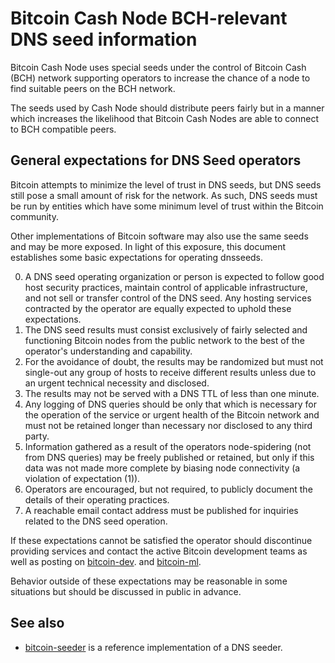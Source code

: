 Bitcoin Cash Node BCH-relevant DNS seed information
====================================================

Bitcoin Cash Node uses special seeds under the control of Bitcoin Cash (BCH)
network supporting operators to increase the chance of a node
to find suitable peers on the BCH network.

The seeds used by Cash Node should distribute peers fairly but in a
manner which increases the likelihood that Bitcoin Cash Nodes are able
to connect to BCH compatible peers.


General expectations for DNS Seed operators
-------------------------------------------

Bitcoin attempts to minimize the level of trust in DNS seeds,
but DNS seeds still pose a small amount of risk for the network.
As such, DNS seeds must be run by entities which have some minimum
level of trust within the Bitcoin community.

Other implementations of Bitcoin software may also use the same
seeds and may be more exposed. In light of this exposure, this
document establishes some basic expectations for operating dnsseeds.

0. A DNS seed operating organization or person is expected to follow good
  host security practices, maintain control of applicable infrastructure,
  and not sell or transfer control of the DNS seed. Any hosting services
  contracted by the operator are equally expected to uphold these expectations.
1. The DNS seed results must consist exclusively of fairly selected and
  functioning Bitcoin nodes from the public network to the best of the
  operator's understanding and capability.
2. For the avoidance of doubt, the results may be randomized but must not
  single-out any group of hosts to receive different results unless due to an
  urgent technical necessity and disclosed.
3. The results may not be served with a DNS TTL of less than one minute.
4. Any logging of DNS queries should be only that which is necessary
  for the operation of the service or urgent health of the Bitcoin
  network and must not be retained longer than necessary nor disclosed
  to any third party.
5. Information gathered as a result of the operators node-spidering
  (not from DNS queries) may be freely published or retained, but only
  if this data was not made more complete by biasing node connectivity
  (a violation of expectation (1)).
6. Operators are encouraged, but not required, to publicly document the
  details of their operating practices.
7. A reachable email contact address must be published for inquiries
  related to the DNS seed operation.

If these expectations cannot be satisfied the operator should
discontinue providing services and contact the active Bitcoin
development teams as well as posting on
[bitcoin-dev](https://lists.linuxfoundation.org/mailman/listinfo/bitcoin-dev).
and
[bitcoin-ml](https://lists.linuxfoundation.org/mailman/listinfo/bitcoin-ml).

Behavior outside of these expectations may be reasonable in some
situations but should be discussed in public in advance.

See also
----------

- [bitcoin-seeder](../src/seeder/README.md) is a reference implementation of a DNS seeder.
